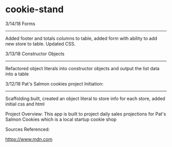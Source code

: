# cookie-stand



3/14/18 Forms
*************
Added footer and totals columns to table, added form with ability to add new store to table. Updated CSS.

3/13/18 Constructor Objects
***************************

Refactored object literals into constructor objects and output the list data into a table

3/12/18 Pat's Salmon cookies project Initiation:
************************************************

Scaffolding built, created an object literal to store info for each store, added initial css and html

Project Overview:
This app is built to project daily sales projections for Pat's Salmon Cookies which is a local startup cookie shop


Sources Referenced:

https://www.mdn.com 